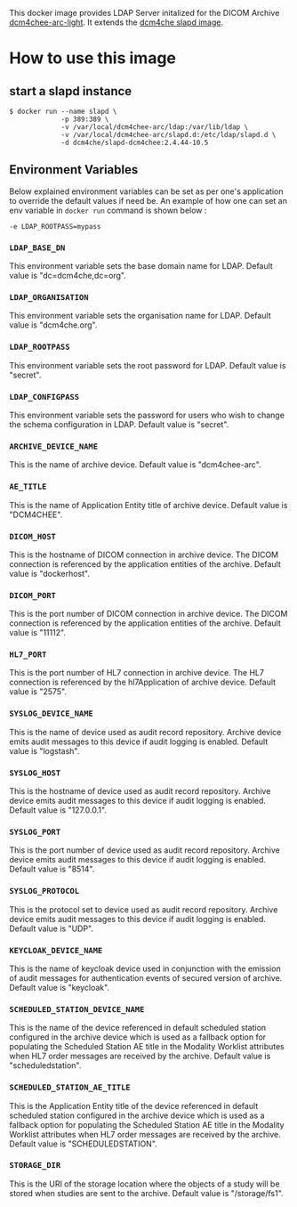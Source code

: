 This docker image provides LDAP Server initalized for the DICOM Archive
[dcm4chee-arc-light](https://github.com/dcm4che/dcm4chee-arc-light/wiki).
It extends the [dcm4che slapd image](https://hub.docker.com/r/dcm4che/slapd/).

# How to use this image

## start a slapd instance

```console
$ docker run --name slapd \
             -p 389:389 \
             -v /var/local/dcm4chee-arc/ldap:/var/lib/ldap \
             -v /var/local/dcm4chee-arc/slapd.d:/etc/ldap/slapd.d \
             -d dcm4che/slapd-dcm4chee:2.4.44-10.5
```

## Environment Variables

Below explained environment variables can be set as per one's application to override the default values if need be.
An example of how one can set an env variable in `docker run` command is shown below :

    -e LDAP_ROOTPASS=mypass

### `LDAP_BASE_DN`

This environment variable sets the base domain name for LDAP. Default value is "dc=dcm4che,dc=org".

### `LDAP_ORGANISATION`

This environment variable sets the organisation name for LDAP. Default value is "dcm4che.org".

### `LDAP_ROOTPASS`

This environment variable sets the root password for LDAP. Default value is "secret".

### `LDAP_CONFIGPASS`

This environment variable sets the password for users who wish to change the schema configuration in LDAP. 
Default value is "secret".

### `ARCHIVE_DEVICE_NAME`

This is the name of archive device. Default value is "dcm4chee-arc".

### `AE_TITLE`

This is the name of Application Entity title of archive device. Default value is "DCM4CHEE".

### `DICOM_HOST`

This is the hostname of DICOM connection in archive device. The DICOM connection is referenced by the application entities 
of the archive. Default value is "dockerhost".

### `DICOM_PORT`

This is the port number of DICOM connection in archive device. The DICOM connection is referenced by the application entities 
of the archive. Default value is "11112".

### `HL7_PORT`

This is the port number of HL7 connection in archive device. The HL7 connection is referenced by the hl7Application of 
archive device. Default value is "2575".

### `SYSLOG_DEVICE_NAME`

This is the name of device used as audit record repository. Archive device emits audit messages to this device if 
audit logging is enabled. Default value is "logstash". 

### `SYSLOG_HOST`

This is the hostname of device used as audit record repository. Archive device emits audit messages to this device if 
audit logging is enabled. Default value is "127.0.0.1". 

### `SYSLOG_PORT`

This is the port number of device used as audit record repository. Archive device emits audit messages to this device if 
audit logging is enabled. Default value is "8514". 

### `SYSLOG_PROTOCOL`

This is the protocol set to device used as audit record repository. Archive device emits audit messages to this device if 
audit logging is enabled. Default value is "UDP". 

### `KEYCLOAK_DEVICE_NAME`

This is the name of keycloak device used in conjunction with the emission of audit messages for authentication events of 
secured version of archive. Default value is "keycloak". 

### `SCHEDULED_STATION_DEVICE_NAME`

This is the name of the device referenced in default scheduled station configured in the archive device which is used  as 
a fallback option for populating the Scheduled Station AE title in the Modality Worklist attributes when HL7 order messages 
are received by the archive. Default value is "scheduledstation". 

### `SCHEDULED_STATION_AE_TITLE`

This is the Application Entity title of the device referenced in default scheduled station configured in the archive device which is used  as 
a fallback option for populating the Scheduled Station AE title in the Modality Worklist attributes when HL7 order messages 
are received by the archive. Default value is "SCHEDULEDSTATION". 

### `STORAGE_DIR`

This is the URI of the storage location where the objects of a study will be stored when studies are sent to the archive.
Default value is "/storage/fs1". 


